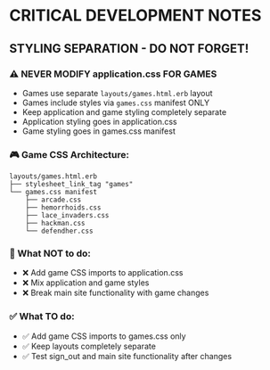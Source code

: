 # CRITICAL DEVELOPMENT NOTES

## STYLING SEPARATION - DO NOT FORGET!

### ⚠️ NEVER MODIFY application.css FOR GAMES
- Games use separate `layouts/games.html.erb` layout
- Games include styles via `games.css` manifest ONLY
- Keep application and game styling completely separate
- Application styling goes in application.css
- Game styling goes in games.css manifest

### 🎮 Game CSS Architecture:
```
layouts/games.html.erb
├── stylesheet_link_tag "games"
└── games.css manifest
    ├── arcade.css
    ├── hemorrhoids.css  
    ├── lace_invaders.css
    ├── hackman.css
    └── defendher.css
```

### 🚫 What NOT to do:
- ❌ Add game CSS imports to application.css
- ❌ Mix application and game styles
- ❌ Break main site functionality with game changes

### ✅ What TO do:
- ✅ Add game CSS imports to games.css only
- ✅ Keep layouts completely separate
- ✅ Test sign_out and main site functionality after changes